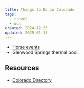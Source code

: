 ```yaml
---
title: Things to Do in Colorado
tags:
  - travel
  - usa
created: 2024-12-25
updated: 2025-01-13
---
```

- [Horse events](https://www.hometownhorses.com/events)
- Glenwood Springs thermal pool.

## Resources

- [Colorado Directory](https://www.coloradodirectory.com)